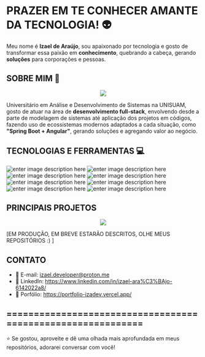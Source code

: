 # PRAZER EM TE CONHECER AMANTE DA TECNOLOGIA! :alien:
Meu nome é **Izael de Araújo**, sou apaixonado por tecnologia e gosto de transformar essa paixão em **conhecimento**, quebrando a cabeça, gerando **soluções** para corporações e pessoas.

## SOBRE MIM :gem:	
<p align="center">
	<img src="https://imgs.search.brave.com/q4ANwlGOtuJMQBz1zqVlWBToxSdrl2eU1MVG0THvQXY/rs:fit:860:0:0:0/g:ce/aHR0cHM6Ly9tZWRp/YTEuZ2lwaHkuY29t/L21lZGlhL3pPdkJL/VVVFRVJkTm0vZ2lw/aHkuZ2lmP2NpZD03/OTBiNzYxMTJieGJw/ZGFzejE2ZGY1YWxm/Y2trZ3g3b2FtcWcz/OHFrcWh4NGIwa2om/ZXA9djFfZ2lmc19z/ZWFyY2gmcmlkPWdp/cGh5LmdpZiZjdD1n.gif">
</p>

Universitário em Análise e Desenvolvimento de Sistemas na UNISUAM, gosto de atuar na área de **desenvolvimento full-stack**, envolvendo desde a parte de modelagem de sistemas até aplicação dos projetos em códigos, fazendo uso de ecossistemas modernos adaptados a cada situação, como **"Spring Boot + Angular"**, gerando soluções e agregando valor ao negócio.

## TECNOLOGIAS E FERRAMENTAS :computer:
![enter image description here](https://cdn.iconscout.com/icon/free/png-64/free-angular-226066.png?f=webp) ![enter image description here](https://cdn.iconscout.com/icon/free/png-64/free-jquery-8-1175153.png) ![enter image description here](https://cdn.iconscout.com/icon/free/png-64/free-spring-boot-logo-icon-download-in-svg-png-gif-file-formats--social-media-technology-brand-pack-logos-icons-4406740.png) ![enter image description here](https://cdn.iconscout.com/icon/free/png-64/free-java-logo-icon-download-in-svg-png-gif-file-formats--wordmark-programming-language-pack-logos-icons-1174953.png?f=webp) ![enter image description here](https://cdn.iconscout.com/icon/free/png-64/free-mongodb-5-1175140.png) ![enter image description here](https://cdn.iconscout.com/icon/free/png-64/free-mysql-21-1174941.png) ![enter image description here](https://cdn.iconscout.com/icon/free/png-64/free-css3-8-1175200.png?f=webp) ![enter image description here](https://cdn.iconscout.com/icon/free/png-64/free-html-5-1-1175208.png?f=webp)

## PRINCIPAIS PROJETOS
<p align="center">
<img src="https://media.tenor.com/NOCltuDD8lMAAAAM/limbani-monkey.gif">
</p>

[EM PRODUÇÃO, EM BREVE ESTARÃO DESCRITOS, OLHE MEUS REPOSITÓRIOS :) ]

## CONTATO
- :email: E-mail: izael.developer@proton.me
- :office: LinkedIn: https://www.linkedin.com/in/izael-ara%C3%BAjo-6142022a8/
- :ledger: Porfólio: https://portfolio-izadev.vercel.app/

## ============================================================


:star: Se gostou, aproveite e dê uma olhada mais aprofundada em meus repositórios, adorarei conversar com você!
